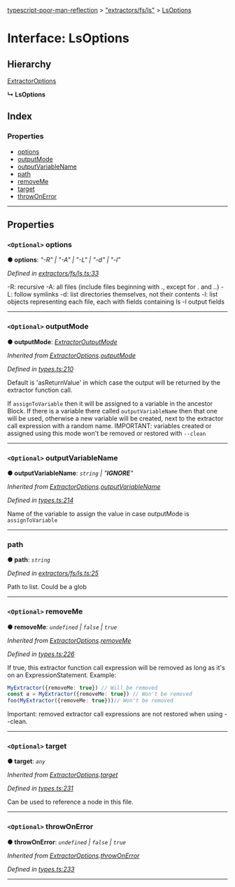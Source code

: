 [typescript-poor-man-reflection](../README.md) > ["extractors/fs/ls"](../modules/_extractors_fs_ls_.md) > [LsOptions](../interfaces/_extractors_fs_ls_.lsoptions.md)

# Interface: LsOptions

## Hierarchy

 [ExtractorOptions](_types_.extractoroptions.md)

**↳ LsOptions**

## Index

### Properties

* [options](_extractors_fs_ls_.lsoptions.md#options)
* [outputMode](_extractors_fs_ls_.lsoptions.md#outputmode)
* [outputVariableName](_extractors_fs_ls_.lsoptions.md#outputvariablename)
* [path](_extractors_fs_ls_.lsoptions.md#path)
* [removeMe](_extractors_fs_ls_.lsoptions.md#removeme)
* [target](_extractors_fs_ls_.lsoptions.md#target)
* [throwOnError](_extractors_fs_ls_.lsoptions.md#throwonerror)

---

## Properties

<a id="options"></a>

### `<Optional>` options

**● options**: *"-R" \| "-A" \| "-L" \| "-d" \| "-l"*

*Defined in [extractors/fs/ls.ts:33](https://github.com/cancerberoSgx/typescript-poor-man-reflection/blob/3c8d91b/src/extractors/fs/ls.ts#L33)*

\-R: recursive -A: all files (include files beginning with ., except for . and ..) -L: follow symlinks -d: list directories themselves, not their contents -l: list objects representing each file, each with fields containing ls -l output fields

___
<a id="outputmode"></a>

### `<Optional>` outputMode

**● outputMode**: *[ExtractorOutputMode](../modules/_types_.md#extractoroutputmode)*

*Inherited from [ExtractorOptions](_types_.extractoroptions.md).[outputMode](_types_.extractoroptions.md#outputmode)*

*Defined in [types.ts:210](https://github.com/cancerberoSgx/typescript-poor-man-reflection/blob/3c8d91b/src/types.ts#L210)*

Default is 'asReturnValue' in which case the output will be returned by the extractor function call.

If `assignToVariable` then it will be assigned to a variable in the ancestor Block. If there is a variable there called `outputVariableName` then that one will be used, otherwise a new variable will be created, next to the extractor call expression with a random name. IMPORTANT: variables created or assigned using this mode won't be removed or restored with `--clean`

___
<a id="outputvariablename"></a>

### `<Optional>` outputVariableName

**● outputVariableName**: *`string` \| "__IGNORE__"*

*Inherited from [ExtractorOptions](_types_.extractoroptions.md).[outputVariableName](_types_.extractoroptions.md#outputvariablename)*

*Defined in [types.ts:214](https://github.com/cancerberoSgx/typescript-poor-man-reflection/blob/3c8d91b/src/types.ts#L214)*

Name of the variable to assign the value in case outputMode is `assignToVariable`

___
<a id="path"></a>

###  path

**● path**: *`string`*

*Defined in [extractors/fs/ls.ts:25](https://github.com/cancerberoSgx/typescript-poor-man-reflection/blob/3c8d91b/src/extractors/fs/ls.ts#L25)*

Path to list. Could be a glob

___
<a id="removeme"></a>

### `<Optional>` removeMe

**● removeMe**: *`undefined` \| `false` \| `true`*

*Inherited from [ExtractorOptions](_types_.extractoroptions.md).[removeMe](_types_.extractoroptions.md#removeme)*

*Defined in [types.ts:226](https://github.com/cancerberoSgx/typescript-poor-man-reflection/blob/3c8d91b/src/types.ts#L226)*

If true, this extractor function call expression will be removed as long as it's on an ExpressionStatement. Example:

```ts
MyExtractor({removeMe: true}) // Will be removed
const a = MyExtractor({removeMe: true}) // Won't be removed
foo(MyExtractor({removeMe: true}))// Won't be removed
```

Important: removed extractor call expressions are not restored when using --clean.

___
<a id="target"></a>

### `<Optional>` target

**● target**: *`any`*

*Inherited from [ExtractorOptions](_types_.extractoroptions.md).[target](_types_.extractoroptions.md#target)*

*Defined in [types.ts:231](https://github.com/cancerberoSgx/typescript-poor-man-reflection/blob/3c8d91b/src/types.ts#L231)*

Can be used to reference a node in this file.

___
<a id="throwonerror"></a>

### `<Optional>` throwOnError

**● throwOnError**: *`undefined` \| `false` \| `true`*

*Inherited from [ExtractorOptions](_types_.extractoroptions.md).[throwOnError](_types_.extractoroptions.md#throwonerror)*

*Defined in [types.ts:233](https://github.com/cancerberoSgx/typescript-poor-man-reflection/blob/3c8d91b/src/types.ts#L233)*

___

